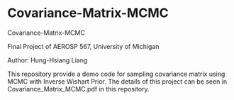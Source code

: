 # Covariance-Matrix-MCMC
Covariance-Matrix-MCMC

Final Project of AEROSP 567, University of Michigan

Author: Hung-Hsiang Liang

This repository provide a demo code for sampling covariance matrix using MCMC with Inverse Wishart Prior. The details of this project can be seen in Covariance_Matrix_MCMC.pdf in this repository.

